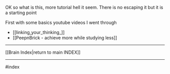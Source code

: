OK so what is this, more tutorial hell it seem.
There is no escaping it but it is a starting point

First with some basics youtube videos I went through
- [[linking_your_thinking_]]
- [[PeepnBrick - achieve more while studying less]]

---
[[Brain Index|return to main INDEX]]

---
#index
